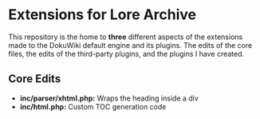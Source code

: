 # Extensions for Lore Archive
This repository is the home to **three** different aspects of the extensions made to the DokuWiki default engine and its plugins. The edits of the core files, the edits of the third-party plugins, and the plugins I have created.

## Core Edits
- **inc/parser/xhtml.php:** Wraps the heading inside a div
- **inc/html.php:** Custom TOC generation code
